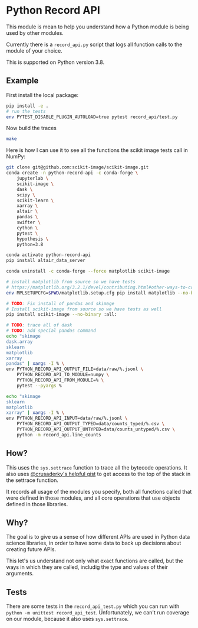 # Python Record API

This module is mean to help you understand how a Python module is being used by other modules.

Currently there is a `record_api.py` script that logs all function calls to the module of your choice.

This is supported on Python version 3.8.

## Example

First install the local package:

```bash
pip install -e .
# run the tests
env PYTEST_DISABLE_PLUGIN_AUTOLOAD=true pytest record_api/test.py
```

Now build the traces

```bash
make
```

Here is how I can use it to see all the functions the scikit image tests call in NumPy:

```bash
git clone git@github.com:scikit-image/scikit-image.git
conda create -n python-record-api -c conda-forge \
    jupyterlab \
    scikit-image \
    dask \
    scipy \
    scikit-learn \
    xarray \
    altair \
    pandas \
    swifter \
    cython \
    pytest \
    hypothesis \
    python=3.8

conda activate python-record-api
pip install altair_data_server

conda uninstall -c conda-forge --force matplotlib scikit-image

# install matplotlib from source so we have tests
# https://matplotlib.org/3.2.1/devel/contributing.html#other-ways-to-contribute
env MPLSETUPCFG=$PWD/matplotlib.setup.cfg pip install matplotlib --no-binary :all:

# TODO: Fix install of pandas and skimage
# Install scikit-image from source so we have tests as well
pip install scikit-image --no-binary :all:

# TODO: trace all of dask
# TODO: add special pandas command
echo "skimage
dask.array
sklearn
matplotlib
xarray
pandas" | xargs -I % \
env PYTHON_RECORD_API_OUTPUT_FILE=data/raw/%.jsonl \
    PYTHON_RECORD_API_TO_MODULE=numpy \
    PYTHON_RECORD_API_FROM_MODULE=% \
    pytest --pyargs %

echo "skimage
sklearn
matplotlib
xarray" | xargs -I % \
env PYTHON_RECORD_API_INPUT=data/raw/%.jsonl \
    PYTHON_RECORD_API_OUTPUT_TYPED=data/counts_typed/%.csv \
    PYTHON_RECORD_API_OUTPUT_UNTYPED=data/counts_untyped/%.csv \
    python -m record_api.line_counts

```

## How?

This uses the `sys.settrace` function to trace all the bytecode operations. It also uses
[@crusaderky's helpful gist](https://gist.github.com/crusaderky/cf0575cfeeee8faa1bb1b3480bc4a87a)
to get access to the top of the stack in the settrace function.

It records all usage of the modules you specify, both all functions called that were defined in those modules, and all core operations that use objects defined in those libraries.

## Why?

The goal is to give us a sense of how different APIs are used in Python data science libraries, in order to have some data to back up decisions about creating future APIs.

This let's us understand not only what exact functions are called, but the ways in which they are called, includig the type and values of their arguments.


## Tests

There are some tests in the `record_api_test.py` which you can run with `python -m unittest record_api_test`. Unfortunately, we can't run coverage on our module, because it also uses `sys.settrace`. 